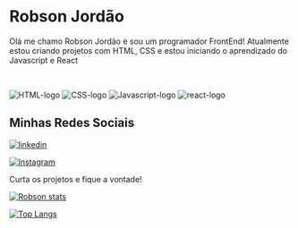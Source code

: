 <h1>Robson Jordão</h1>

<p>
Olá me chamo Robson Jordão e sou um programador FrontEnd!
Atualmente estou criando projetos com HTML, CSS e estou iniciando o aprendizado do Javascript e React</p>
<br>
<p>
<img heigth="50px" src="https://img.shields.io/badge/HTML5-E34F26?style=for-the-badge&logo=html5&logoColor=white" alt="HTML-logo" />
<img heigth="50px" src="https://img.shields.io/badge/CSS3-1572B6?style=for-the-badge&logo=css3&logoColor=white" alt="CSS-logo"/>
<img heigth="50px" src="https://img.shields.io/badge/JavaScript-F7DF1E?style=for-the-badge&logo=javascript&logoColor=black" alt="Javascript-logo"/>
<img heigth="50px" src="https://img.shields.io/badge/React-20232A?style=for-the-badge&logo=react&logoColor=61DAFB" alt="react-logo"/>
<h2>Minhas Redes Sociais</h2></p>
<p>
<a href="https://www.linkedin.com/in/robson-dos-santos-jord%C3%A3o-844b5851/"><img src="https://img.shields.io/badge/LinkedIn-0077B5?style=for-the-badge&logo=linkedin&logoColor=white" alt="linkedin"/> </a>
</p>
<p>
<a href="https://www.instagram.com/theroobson/"><img src="https://img.shields.io/badge/Instagram-E4405F?style=for-the-badge&logo=instagram&logoColor=white" alt="Instagram"/> </a>
</p>

Curta os projetos e fique a vontade!

[![Robson stats](https://github-readme-stats.vercel.app/api?username=RobsonJordao)](https://github.com/anuraghazra/github-readme-stats)

[![Top Langs](https://github-readme-stats.vercel.app/api/top-langs/?username=RobsonJordao)](https://github.com/anuraghazra/github-readme-stats)

<!--
**RobsonJordao/RobsonJordao** is a ✨ _special_ ✨ repository because its `README.md` (this file) appears on your GitHub profile.
Here are some ideas to get you started:
- 🔭 I’m currently working on ...
- 🌱 I’m currently learning ...
- 👯 I’m looking to collaborate on ...
- 🤔 I’m looking for help with ...
- 💬 Ask me about ...
- 📫 How to reach me: ...
- 😄 Pronouns: ...
- ⚡ Fun fact: ...
-->
